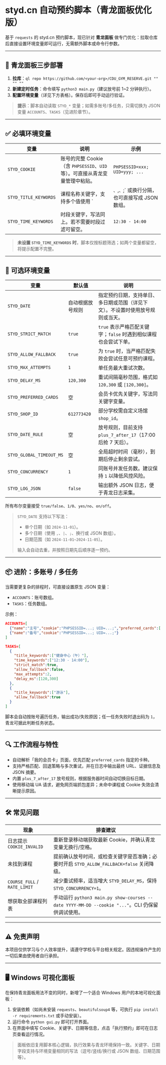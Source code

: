 # styd.cn 自动预约脚本（青龙面板优化版）

基于 `requests` 的 styd.cn 预约脚本，现已针对 **青龙面板** 做专门优化：拉取仓库后直接设置环境变量即可运行，无需额外脚本或命令行参数。

---

## 🚀 青龙面板三步部署

1. **拉库**：`ql repo https://github.com/<your-org>/CDU_GYM_RESERVE.git "" "" ""`
2. **新建定时任务**：命令填写 `python3 main.py`（建议放号前 1~2 分钟执行）。
3. **配置环境变量**（详见下方表格）。保存后即可手动运行验证。

> **提示**：脚本自动读取 `STYD_*` 变量；如需多账号/多任务，只需切换为 JSON 变量 `ACCOUNTS`、`TASKS`（见进阶章节）。

---

## ✅ 必填环境变量

| 变量 | 说明 | 示例 |
| --- | --- | --- |
| `STYD_COOKIE` | 账号的完整 Cookie（含 `PHPSESSID`、`UID` 等）。可直接从青龙变量管理中粘贴。 | `PHPSESSID=xxx; UID=yyy; ...` |
| `STYD_TITLE_KEYWORDS` | 课程名称关键字，支持多个值使用 `|`、`,`、`;` 或换行分隔，也可直接写成 JSON 数组。 | `健身中心（午）|健身房` |
| `STYD_TIME_KEYWORDS` | 时段关键字，写法同上。若不需要时段过滤可留空。 | `12:30 - 14:00` |

> **未设置 `STYD_TIME_KEYWORDS` 时**，脚本仅按标题筛选；如两个变量都留空，将提示配置不完整。

---

## 🔧 可选环境变量

| 变量 | 默认值 | 说明 |
| --- | --- | --- |
| `STYD_DATE` | 自动根据放号规则 | 指定预约日期，支持单日、多日期或范围（详见下文）。不设置时使用放号规则或当天。 |
| `STYD_STRICT_MATCH` | `true` | `true` 表示严格匹配关键字；`false` 时遇到相似课程也会尝试下单。 |
| `STYD_ALLOW_FALLBACK` | `true` | 为 `true` 时，当严格匹配失败会尝试任意可预约课程。 |
| `STYD_MAX_ATTEMPTS` | `1` | 单任务最大重试次数。 |
| `STYD_DELAY_MS` | `120,300` | 重试间隔毫秒范围，格式如 `120,300` 或 `[120,300]`。 |
| `STYD_PREFERRED_CARDS` | 空 | 会员卡优先关键字，写法同关键字变量。 |
| `STYD_SHOP_ID` | `612773420` | 部分学校需自定义场馆 `shop_id`。 |
| `STYD_DATE_RULE` | 空 | 放号规则，目前支持 `plus_7_after_17`（17:00 后抢 7 天后）。 |
| `STYD_GLOBAL_TIMEOUT_MS` | 空 | 全局超时时间（毫秒），到期后停止剩余尝试。 |
| `STYD_CONCURRENCY` | `1` | 同账号并发任务数。建议保持 `1` 以降低风控风险。 |
| `STYD_LOG_JSON` | `false` | 输出额外 JSON 日志，便于青龙日志采集。 |

所有布尔变量接受 `true/false`、`1/0`、`yes/no`、`on/off`。

> `STYD_DATE` 支持以下写法：
> - 单个日期（如 `2024-11-01`）。
> - 多个日期（使用 `,`、`|`、`;`、换行或 JSON 数组）。
> - 日期范围（如 `2024-11-01~2024-11-05`）。
>
> 输入会自动去重，并按照日期先后顺序逐一预约。

---

## 📦 进阶：多账号 / 多任务

当需要更复杂的排程时，可直接设置原生 JSON 变量：

- `ACCOUNTS`：账号数组。
- `TASKS`：任务数组。

示例：

```json
ACCOUNTS=[
  {"name":"主号","cookie":"PHPSESSID=...; UID=...;","preferred_cards":["次卡"]},
  {"name":"备号","cookie":"PHPSESSID=...; UID=...;"}
]

TASKS=[
  {
    "title_keywords":["健身中心（午）"],
    "time_keywords":["12:30 - 14:00"],
    "strict_match":true,
    "allow_fallback":false,
    "max_attempts":2,
    "delay_ms":[120,300]
  },
  {
    "title_keywords":["游泳"],
    "allow_fallback":true
  }
]
```

脚本会自动按账号遍历任务，输出成功/失败原因；任一任务失败时退出码为 `1`，青龙可据此判断任务状态。

---

## 🔍 工作流程与特性

- 自动解析「我的会员卡」页面，优先匹配 `preferred_cards` 指定的卡种。
- 支持严格匹配、回退策略与多次重试，并在日志中输出最终 URL、证据信息及 JSON 摘要。
- 内置 `plus_7_after_17` 放号规则，根据服务器时间自动切换目标日期。
- 使用移动端 UA 请求，避免网页端抓包差异；未命中课程或 Cookie 失效会清晰提示原因。

---

## 🛠️ 常见问题

| 现象 | 排查建议 |
| --- | --- |
| 日志提示 `COOKIE_INVALID` | 重新登录移动端获取最新 Cookie，并确认青龙变量无换行/空格。 |
| 未找到课程 | 提前确认放号时间，或检查关键字是否准确；必要时开启 `STYD_ALLOW_FALLBACK=false` 关闭降级。 |
| `COURSE_FULL` / `RATE_LIMIT` | 减少重试频率，适当增大 `STYD_DELAY_MS`，保持 `STYD_CONCURRENCY=1`。 |
| 想获取全部课程列表 | 手动运行 `python3 main.py show-courses --date YYYY-MM-DD --cookie "..."`。CLI 仍保留供调试使用。 |

---

## ⚠️ 免责声明

本项目仅供学习与个人效率提升，请遵守学校与平台相关规定。因违规操作产生的一切后果由使用者自行承担。

---

## 🖥️ Windows 可视化面板

在保持青龙面板用法不变的同时，新增了一个适合 Windows 用户的本地可视化面板：

1. 安装依赖（如尚未安装 `requests`、`beautifulsoup4` 等，可执行 `pip install -r requirements.txt` 或手动安装）。
2. 运行命令 `python gui.py` 即可打开界面。
3. 在界面中填写 Cookie、关键字、日期等信息，点击「执行预约」即可在日志页查看运行情况。

> 面板依旧复用脚本核心逻辑，执行效果与青龙环境保持一致。关键字、日期字段支持与环境变量相同的写法（逗号/竖线/换行或 JSON 数组、日期范围等）。

